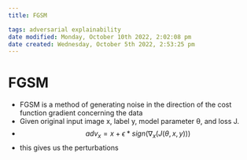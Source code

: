 ```yaml
---
title: FGSM

tags: adversarial explainability 
date modified: Monday, October 10th 2022, 2:02:08 pm
date created: Wednesday, October 5th 2022, 2:53:25 pm
---
```


# FGSM
- FGSM is a method of generating noise in the direction of the cost function gradient concerning the data
- Given original input image x, label y, model parameter θ, and loss J.  
- $$adv_{x}= x+ \epsilon \ast sign(\nabla_{x}(J(\theta, x, y)))$$
- this gives us the perturbations



